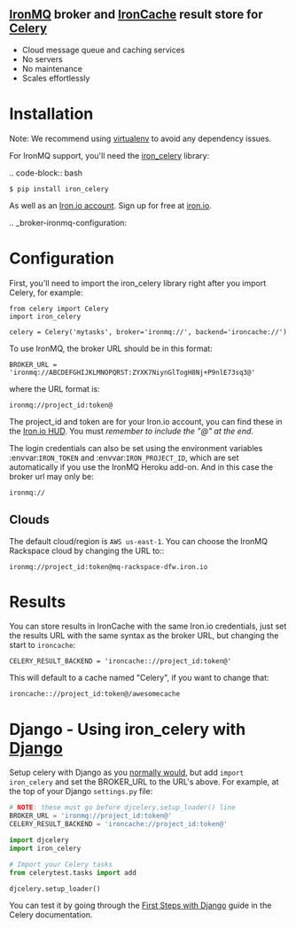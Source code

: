 ## [IronMQ](http://iron.io/mq) broker and [IronCache](http://iron.io/cache) result store for [Celery](http://celeryproject.org/)

- Cloud message queue and caching services
- No servers
- No maintenance
- Scales effortlessly

Installation
============

Note: We recommend using [virtualenv](http://www.virtualenv.org/) to avoid any dependency issues.

For IronMQ support, you'll need the [iron_celery](http://github.com/iron-io/iron_celery) library:

.. code-block:: bash

    $ pip install iron_celery

As well as an [Iron.io account](http://www.iron.io). Sign up for free at [iron.io](http://www.iron.io).

.. _broker-ironmq-configuration:

Configuration
=============

First, you'll need to import the iron_celery library right after you import Celery, for example:

    from celery import Celery
    import iron_celery

    celery = Celery('mytasks', broker='ironmq://', backend='ironcache://')

To use IronMQ, the broker URL should be in this format:

    BROKER_URL = 'ironmq://ABCDEFGHIJKLMNOPQRST:ZYXK7NiynGlTogH8Nj+P9nlE73sq3@'

where the URL format is:

    ironmq://project_id:token@

The project_id and token are for your Iron.io account, you can find these in the [Iron.io HUD](http://hud.iron.io).
You must *remember to include the "@" at the end*.

The login credentials can also be set using the environment variables
:envvar:`IRON_TOKEN` and :envvar:`IRON_PROJECT_ID`, which are set automatically if you use the IronMQ Heroku add-on.
And in this case the broker url may only be:

    ironmq://

Clouds
-----

The default cloud/region is `AWS us-east-1`. You can choose the IronMQ Rackspace cloud by changing the URL to::

    ironmq://project_id:token@mq-rackspace-dfw.iron.io

Results
======

You can store results in IronCache with the same Iron.io credentials, just set the results URL with the same syntax
as the broker URL, but changing the start to `ironcache`:

    CELERY_RESULT_BACKEND = 'ironcache:://project_id:token@'

This will default to a cache named "Celery", if you want to change that:

    ironcache:://project_id:token@/awesomecache

Django - Using iron_celery with [Django](https://www.djangoproject.com/)
======

Setup celery with Django as you [normally would](http://docs.celeryproject.org/en/latest/django/first-steps-with-django.html),
but add `import iron_celery` and set the BROKER_URL to the URL's above. For example, at the top of your Django `settings.py` file:

```python
# NOTE: these must go before djcelery.setup_loader() line
BROKER_URL = 'ironmq://project_id:token@'
CELERY_RESULT_BACKEND = 'ironcache://project_id:token@'

import djcelery
import iron_celery

# Import your Celery tasks
from celerytest.tasks import add

djcelery.setup_loader()
```

You can test it by going through the [First Steps with Django](http://docs.celeryproject.org/en/latest/django/first-steps-with-django.html)
guide in the Celery documentation.
